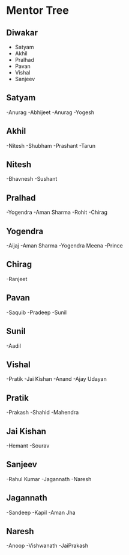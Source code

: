 # Mentor Tree
## Diwakar
- Satyam
- Akhil
- Pralhad
- Pavan
- Vishal
- Sanjeev

## Satyam
-Anurag
-Abhijeet
-Anurag
-Yogesh

## Akhil
-Nitesh
-Shubham
-Prashant
-Tarun
## Nitesh
-Bhavnesh
-Sushant
## Pralhad
-Yogendra
-Aman Sharma
-Rohit
-Chirag
## Yogendra
-Aijaj
-Aman Sharma
-Yogendra Meena
-Prince
## Chirag
-Ranjeet
## Pavan
-Saquib
-Pradeep
-Sunil
## Sunil
-Aadil
## Vishal
-Pratik
-Jai Kishan
-Anand
-Ajay Udayan
## Pratik
-Prakash
-Shahid
-Mahendra
## Jai Kishan
-Hemant
-Sourav
## Sanjeev
-Rahul Kumar
-Jagannath
-Naresh
## Jagannath
-Sandeep
-Kapil
-Aman Jha
## Naresh
-Anoop 
-Vishwanath
-JaiPrakash
